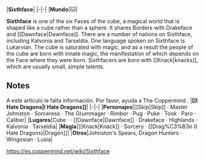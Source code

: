 |**Sixthface**|
|-|-|
|**Mundo**|🐱︎|

**Sixthface** is one of the six Faces of the cube, a magical world that is shaped like a cube rather than a sphere. It shares Borders with Drakeface and [[Dawnface\|Dawnface]]. There are a number of nations on Sixthface, including Kalvonia and Tarseldia. One language spoken on Sixthface is Lukarvian.
The cube is saturated with magic, and as a result the people of the cube are born with innate magic, the manifestation of which depends on the Face where they were born. Sixthfacers are born with [[Knack\|knacks]], which are usually small, simple talents.

## Notes

A este artículo le falta información. Por favor, ayuda a The Coppermind .
|**[[I Hate Dragons\|I Hate Dragons]]**|
|-|-|
|**Personajes**|[[Skip\|Skip]] · Master Johnston · Sorceress · The Grummager · Rimbor · Pug · Puke · Took · Paro · Caliber|
|**Lugares**|Cube ·  · [[Dawnface\|Dawnface]] · Drakeface · Highlands · Kalvonia · Tarseldia|
|**Magia**|[[Knack\|Knack]] · Sorcery · [[Drag%C3%B3n (I Hate Dragons)\|Dragón]]|
|**Otros**|Johnston's Spears, Dragon Hunters · Wingosian · Lusia|



https://es.coppermind.net/wiki/Sixthface